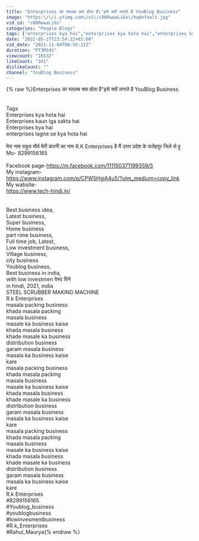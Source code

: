 ```yaml
---
title: "Enterprises का मतलब क्या होता है\"इसे क्यों लगाते है YouBlog Business"
image: "https:\/\/i.ytimg.com\/vi\/c86RwwaLiGs\/hqdefault.jpg"
vid_id: "c86RwwaLiGs"
categories: "People-Blogs"
tags: ["enterprises kya hai","enterprises kya hota hai","enterprises ka matlab kya hai"]
date: "2022-05-27T23:54:22+03:00"
vid_date: "2021-11-04T08:56:11Z"
duration: "PT3M34S"
viewcount: "16532"
likeCount: "341"
dislikeCount: ""
channel: "YouBlog Business"
---
```

{% raw %}Enterprises का मतलब क्या होता है&quot;इसे क्यों लगाते है YouBlog Business<br /><br /><br />Tags<br />Enterprises kya hota hai<br />Enterprises kaun lga sakta hai<br />Enterprises kya hai<br />enterprises lagne se kya hota hai<br /><br />मेरा नाम राहुल मौर्य मेरी कंपनी का नाम R.K Enterprises है मैं उत्तर प्रदेश के फतेहपुर जिले से हु <br />Mo- 8299156165<br /><br />Facebook page-<a rel="nofollow" target="blank" href="https://m.facebook.com/111150371199359/5">https://m.facebook.com/111150371199359/5</a> <br />My instagram-<br /><a rel="nofollow" target="blank" href="https://www.instagram.com/p/CPW5HgjA4u5/?utm_medium=copy_link">https://www.instagram.com/p/CPW5HgjA4u5/?utm_medium=copy_link</a><br />My wabsite-<br /> <a rel="nofollow" target="blank" href="https://www.tech-hindi.in/">https://www.tech-hindi.in/</a><br /><br /><br />  Best business idea,<br />  Latest business, <br />  Super business,<br />  Home business<br />  part rime business,<br />  Full time job, Latest,<br />  Low investment business, <br /> Village business, <br /> city business<br /> Youblog business,<br />  Best business in india, <br />  with low investmen  वेस्ट विने<br />  in hindi, 2021, india<br />STEEL SCRUBBER MAKING MACHINE<br />R.k Enterprises <br />masala packing business<br />khada masala packing<br />masala business<br />masale ka business kaise<br />khada masala business<br />khade masale ka business<br />distribution business<br />garam masala business<br />masala ka business kaise<br />kare<br />masala packing business<br />khada masala packing<br />masala business<br />masale ka business kaise<br />khada masala business<br />khade masale ka business<br />distribution business<br />garam masala business<br />masala ka business kaise<br />kare<br />masala packing business<br />khada masala packing<br />masala business<br />masale ka business kaise<br />khada masala business<br />khade masale ka business<br />distribution business<br />garam masala business<br />masala ka business kaise<br />kare<br />R.k Enterprises<br />#8299156165<br />#Youblog_business<br />#youblogbusiness<br />#lowinvesmentbusiness<br />#R.k_Enterprises<br />#Rahul_Maurya{% endraw %}
